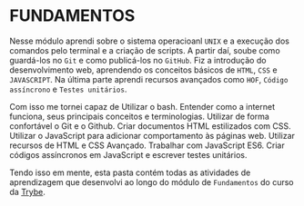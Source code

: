 # FUNDAMENTOS

Nesse módulo aprendi sobre o sistema operacioanl `UNIX` e a execução dos comandos pelo terminal e a criação de scripts. A partir daí, soube como guardá-los no `Git` e como publicá-los no `GitHub`. Fiz a introdução do desenvolvimento web, aprendendo os conceitos básicos de `HTML`, `CSS` e `JAVASCRIPT`. Na última parte aprendi recursos avançados como `HOF`, `Código assíncrono` e `Testes unitários`.

Com isso me tornei capaz de Utilizar o bash. Entender como a internet funciona, seus principais conceitos e terminologias. Utilizar de forma confortável o Git e o Github. Criar documentos HTML estilizados com CSS. Utilizar o JavaScript para adicionar comportamento às páginas web. Utilizar recursos de HTML e CSS Avançado. Trabalhar com JavaScript ES6. Criar códigos assíncronos em JavaScript e escrever testes unitários.

Tendo isso em mente, esta pasta contém todas as atividades de aprendizagem que desenvolvi ao longo do módulo de `Fundamentos` do curso da [Trybe](https://www.betrybe.com/).